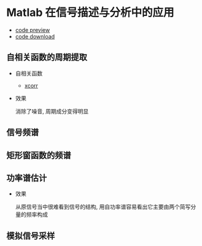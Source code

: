# Matlab 在信号描述与分析中的应用

- <a href = 'https://github.com/dzylikecode/SCUT_3_Test-Technology-and-Signal-Processing/blob/master/code/Matlab/ch02/signal_description.m' target="_self"> code preview <a>
- <a href = '/code/Matlab/ch02/signal_description.m'> code download <a>

## 自相关函数的周期提取

- 自相关函数

  - [xcorr](https://ww2.mathworks.cn/help/matlab/ref/xcorr.html)

- 效果

  消除了噪音, 周期成分变得明显

## 信号频谱

## 矩形窗函数的频谱

## 功率谱估计

- 效果

  从原信号当中很难看到信号的结构, 用自功率谱容易看出它主要由两个简写分量的频率构成

## 模拟信号采样
